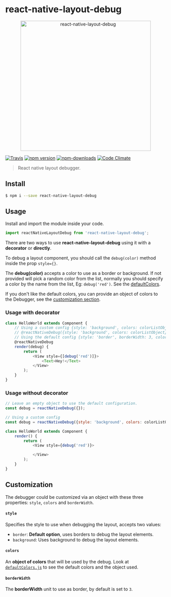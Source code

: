 # react-native-layout-debug

<p align="center">
	<a href="#">
		<img src="https://cloud.githubusercontent.com/assets/7629661/21726803/7f7004b6-d43e-11e6-9e7d-e735f8825006.png" width="409" alt="react-native-layout-debug">
	</a>
</p>

[![Travis](https://img.shields.io/travis/carloscuesta/react-native-layout-debug.svg?style=flat-square)](https://travis-ci.org/carloscuesta/react-native-layout-debug)
[![npm version](https://img.shields.io/npm/v/react-native-layout-debug.svg?style=flat-square)](https://www.npmjs.com/package/react-native-layout-debug)
[![npm-downloads](https://img.shields.io/npm/dt/react-native-layout-debug.svg?style=flat-square)](https://www.npmjs.com/package/react-native-layout-debug)
[![Code Climate](https://img.shields.io/codeclimate/github/carloscuesta/react-native-layout-debug.svg?style=flat-square)](https://codeclimate.com/github/carloscuesta/react-native-layout-debug)

> React native layout debugger.

## Install

```bash
$ npm i --save react-native-layout-debug
```

## Usage

Install and import the module inside your code.

```javascript
import reactNativeLayoutDebug from 'react-native-layout-debug';
```

There are two ways to use **react-native-layout-debug** using it with a **decorator** or **directly**.

To debug a layout component, you should call the `debug(color)` method inside the prop `style={}`.

The **debug(color)** accepts a color to use as a border or background. If not provided will pick a random color from the list, normally you should specify a color by the name from the list, Eg: `debug('red')`. See the [defaultColors](https://github.com/carloscuesta/react-native-layout-debug/blob/master/src/defaultColors.js).

If you don't like the default colors, you can provide an object of colors to the Debugger, see the [customization section](https://github.com/carloscuesta/react-native-layout-debug#customization).

### Usage with decorator

```javascript
class HelloWorld extends Component {
	// Using a custom config {style: 'background', colors: colorListObject}
	// @reactNativeDebug({style: 'background', colors: colorListObject})
	// Using the default config {style: 'border', borderWidth: 3, colors: defaultColors}.
	@reactNativeDebug
	render(debug) {
		return (
			<View style={[debug('red')]}>
				<Text>Hey!</Text>
			</View>
		);
	}
}
```

### Usage without decorator

```javascript
// Leave an empty object to use the default configuration.
const debug = reactNativeDebug({});

// Using a custom config
const debug = reactNativeDebug({style: 'background', colors: colorListObject, borderWidth: 4});

class HelloWorld extends Component {
	render() {
		return (
			<View style={debug('red')}>

			</View>
		);
	}
}
```

## Customization

The debugger could be customized via an object with these three properties: `style`, `colors` and `borderWidth`.

#### `style`

Specifies the style to use when debugging the layout, accepts two values:

- `border`: **Default option**, uses borders to debug the layout elements.
- `background`: Uses background to debug the layout elements.

#### `colors`

An **object of colors** that will be used by the debug. Look at [`defaultColors.js`](https://github.com/carloscuesta/react-native-layout-debug/blob/master/src/defaultColors.js) to see the default colors and the object used.

#### `borderWidth`

The **borderWidth** unit to use as border, by default is set to `3`.
